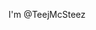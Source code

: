 I'm @TeejMcSteez

<!---
TeejMcSteez/TeejMcSteez is a ✨ special ✨ repository because its `README.md` (this file) appears on your GitHub profile.
You can click the Preview link to take a look at your changes.
--->
